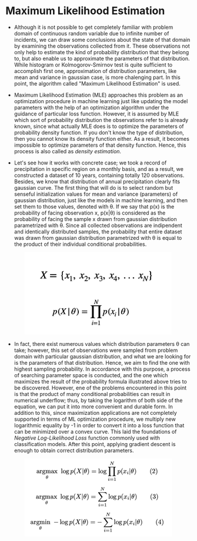 
# Maximum Likelihood Estimation

* Although it is not possible to get completely familiar with problem domain of continuous random variable due to infinite number of incidents, we can draw some
conclusions about the state of that domain by examining the observations collected from it. These observations not only help to estimate the kind of probability 
distribution that they belong to, but also enable us to approximate the parameters of that distribution. While histogram or Kolmogorov-Smirnov test is quite 
sufficient to accomplish first one, approximation of distribution parameters, like mean and variance in gaussian case, is more chalenging part. In this point,
the algorithm called "Maximum Likelihood Estimation" is used. 

* Maximum Likelihood Estimation (MLE) approaches this problem as an optimization procedure in machine learning just like updating the model parameters with the help
of an optimization algorithm under the guidance of particular loss function. However, it is assumed by MLE which sort of probability distribution the observations refer to is already known, since what actually MLE does is to optimize the parameters of probability density function. If you don't know the type of distribution, then you cannot know its density function either. As a result, it becomes impossible to optimize parameters of that density function. Hence, this process is also called as *density estimation*. 

* Let's see how it works with concrete case; we took a record of precipitation in specific region on a monthly basis, and as a result, we constructed a dataset of 10 years, containing totally 120 observations. Besides, we know that distribution of annual precipitation clearly fits gaussian curve. The first thing that will do is to select random but senseful initialization values for mean and variance (parameters) of gaussian distribution, just like the models in machine learning, and then set them to those values, denoted with θ. If we say that p(x) is the probability of facing observation x, p(x|θ) is considered as the probability of facing the sample x drawn from gaussian distribution parametrized with θ. Since all collected observations are indipendent and identically distributed samples, the probability that entire dataset was drawn from gaussian distribution parametrized with θ is equal to the product of their individual conditional probabilities. 

<p align="center">
  <img src="https://github.com/GoktugGuvercin/Probability-Theory/blob/main/Maximum%20Likelihood%20Estimation/product%20of%20sample%20probabilities.png" width="400" height="223" />
</p>

* In fact, there exist numerous values which distribution parameters θ can take; however, this set of observations were sampled from problem domain with particular gaussian distribution, and what we are looking for is the parameters of that distribution. Hence, we aim to find the one with highest sampling probability. In accordance with this purpose, a process of searching parameter space is conducted, and the one which maximizes the result of the probability formula illustrated above tries to be discovered. However, ene of the problems encountered in this point is that the product of many conditional probabilities can result in numerical underflow; thus, by taking the logarithm of both side of the equation, we can put it into more convenient and durable form. In addition to this, since maximization applications are not completely supported in terms of ML optimization procedure, we multiply new logarithmic equality by -1 in order to convert it into a loss function that can be minimized over a convex curve. This laid the foundations of *Negative Log-Likelihood Loss* function commonly used with classification models. After this point, applying gradient descent is enough to obtain correct distribution parameters.

<p align="center">
  <img src="https://github.com/GoktugGuvercin/Probability-Theory/blob/main/Maximum%20Likelihood%20Estimation/MLE%20equation.png" width="402" height="211" />
</p>
